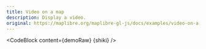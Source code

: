 ```yaml
---
title: Video on a map
description: Display a video.
original: https://maplibre.org/maplibre-gl-js/docs/examples/video-on-a-map/
---
```


<script lang="ts">
  import Demo from "./Video.svelte";
  import demoRaw from "./Video.svelte?raw";
  import CodeBlock from "../../CodeBlock.svelte";
  let { shiki } = $props();
</script>

<Demo />

<CodeBlock content={demoRaw} {shiki} />
